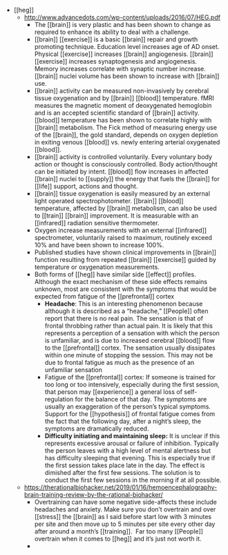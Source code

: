 - [[heg]]
	- http://www.advancedots.com/wp-content/uploads/2016/07/HEG.pdf
		- The [[brain]] is very plastic and has been shown to change as required to
		  enhance its ability to deal with a challenge.
		- [[brain]] [[exercise]] is a basic [[brain]] repair and growth promoting technique.
		  Education level increases age of AD onset. Physical [[exercise]] increases [[brain]] angiogenesis. [[brain]] [[exercise]] increases synaptogenesis and angiogenesis. Memory increases correlate with synaptic number increase. [[brain]] nuclei volume has been shown to increase with [[brain]] use.
		- [[brain]] activity can be measured non-invasively by cerebral tissue oxygenation and by [[brain]] [[blood]] temperature. fMRI measures the magnetic moment of deoxygenated hemoglobin and is an accepted scientific standard of [[brain]] activity. [[blood]] temperature has been shown to correlate highly with [[brain]] metabolism. The Fick method of measuring energy use of the [[brain]], the gold standard, depends on oxygen depletion in exiting venous [[blood]] vs. newly entering arterial oxygenated [[blood]].
		- [[brain]] activity is controlled voluntarily. Every voluntary body action or thought is consciously controlled. Body action/thought can be initiated by intent. [[blood]] flow increases in affected [[brain]] nuclei to [[supply]] the energy that fuels the [[brain]] for [[life]] support, actions and thought.
		- [[brain]] tissue oxygenation is easily measured by an external light operated spectrophotometer. [[brain]] [[blood]] temperature, affected by [[brain]] metabolism, can also be used to [[train]] [[brain]] improvement. It is measurable with an [[infrared]] radiation sensitive thermometer.
		- Oxygen increase measurements with an external [[infrared]] spectrometer, voluntarily raised to maximum, routinely exceed 10% and have been shown to increase 100%.
		- Published studies have shown clinical improvements in [[brain]] function resulting from repeated [[brain]] [[exercise]] guided by temperature or oxygenation measurements.
		- Both forms of [[heg]] have similar side [[effect]] profiles. Although the exact mechanism of these side effects remains unknown, most are consistent with the symptoms that would be expected from fatigue of the [[prefrontal]] cortex
			- **Headache**: This is an interesting phenomenon because although it is described
			  as a “headache,” [[People]] often report that there is no real pain. The sensation is
			  that of frontal throbbing rather than actual pain. It is likely that this represents
			  a perception of a sensation with which the person is unfamiliar, and is due to
			  increased cerebral [[blood]] flow to the [[prefrontal]] cortex. The sensation usually dissipates within one minute of stopping the session. This may not be due to frontal
			  fatigue as much as the presence of an unfamiliar sensation
			- Fatigue of the [[prefrontal]] cortex: If someone is trained for too long or too intensively, especially during the first session, that person may [[experience]] a general loss of self-regulation for the balance of that day. The symptoms are usually an exaggeration of the person’s typical symptoms. Support for the [[hypothesis]] of frontal fatigue comes from the fact that the following day, after a night’s sleep, the symptoms are dramatically reduced.
			- **Difficulty initiating and maintaining sleep:** It is unclear if this represents excessive arousal or failure of inhibition. Typically the person leaves with a high level of mental alertness but has difficulty sleeping that evening. This is especially true if the first session takes place late in the day. The effect is dimished after the first few sessions. The solution is to conduct the first few sessions in the morning if at all possible.
	- https://therationalbiohacker.net/2019/01/16/hemoencephalography-brain-training-review-by-the-rational-biohacker/
		- Overtraining can have some negative side-affects these include headaches and anxiety. Make sure you don’t overtrain and over [[stress]] the [[brain]] as I said before start low with 3 minutes per site and then move up to 5 minutes per site every other day after around a month’s [[training]].  Far too many [[People]] overtrain when it comes to [[heg]] and it’s just not worth it.
		-